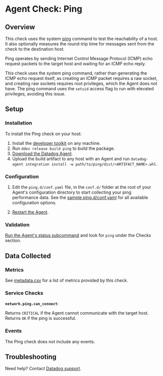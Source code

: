 # Agent Check: Ping

## Overview

This check uses the system [ping][1] command to test the reachability of a host.
It also optionally measures the round-trip time for messages sent from the check to the
destination host.

Ping operates by sending Internet Control Message Protocol (ICMP) echo request packets
to the target host and waiting for an ICMP echo reply.

This check uses the system ping command, rather than generating the ICMP echo request
itself, as creating an ICMP packet requires a raw socket, and creating raw sockets
requires root privileges, which the Agent does not have. The ping command uses the
`setuid` access flag to run with elevated privileges, avoiding this issue.

## Setup

### Installation

To install the Ping check on your host:

1. Install the [developer toolkit][2] on any machine.
2. Run `ddev release build ping` to build the package.
3. [Download the Datadog Agent][3].
4. Upload the build artifact to any host with an Agent and run `datadog-agent integration install -w path/to/ping/dist/<ARTIFACT_NAME>.whl`.


### Configuration

1. Edit the `ping.d/conf.yaml` file, in the `conf.d/` folder at the root of your
   Agent's configuration directory to start collecting your ping performance data.
   See the [sample ping.d/conf.yaml][4] for all available configuration options.

2. [Restart the Agent][5].

### Validation

[Run the Agent's status subcommand][6] and look for `ping` under the Checks section.

## Data Collected

### Metrics

See [metadata.csv][7] for a list of metrics provided by this check.

### Service Checks

**`network.ping.can_connect`**:

Returns `CRITICAL` if the Agent cannot communicate with the target host. Returns `OK` if the ping is successful.

### Events

The Ping check does not include any events.

## Troubleshooting

Need help? Contact [Datadog support][8].

[1]: https://en.wikipedia.org/wiki/Ping_(networking_utility)
[2]: https://docs.datadoghq.com/developers/integrations/new_check_howto/#developer-toolkit
[3]: https://app.datadoghq.com/account/settings#agent
[4]: https://github.com/DataDog/integrations-core/blob/master/ping/datadog_checks/ping/data/conf.yaml.example
[5]: https://docs.datadoghq.com/agent/faq/agent-commands/#start-stop-restart-the-agent
[6]: https://docs.datadoghq.com/agent/faq/agent-commands/#agent-status-and-information
[7]: https://docs.datadoghq.com/help/
[8]: https://github.com/DataDog/integrations-extras/blob/master/ping/metadata.csv

